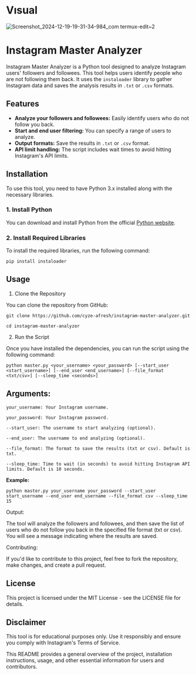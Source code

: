 # Vısual

![Screenshot_2024-12-19-19-31-34-984_com termux-edit~2](https://github.com/user-attachments/assets/3bb63a80-001b-4547-ae2b-ea6f29e048c5)


# Instagram Master Analyzer

Instagram Master Analyzer is a Python tool designed to analyze Instagram users' followers and followees. This tool helps users identify people who are not following them back. It uses the `instaloader` library to gather Instagram data and saves the analysis results in `.txt` or `.csv` formats.

## Features

- **Analyze your followers and followees:** Easily identify users who do not follow you back.
- **Start and end user filtering:** You can specify a range of users to analyze.
- **Output formats:** Save the results in `.txt` or `.csv` format.
- **API limit handling:** The script includes wait times to avoid hitting Instagram's API limits.

## Installation

To use this tool, you need to have Python 3.x installed along with the necessary libraries.

### 1. Install Python

You can download and install Python from the official [Python website](https://www.python.org/downloads/).

### 2. Install Required Libraries

To install the required libraries, run the following command:

```
pip install instaloader
```
## Usage

1. Clone the Repository

You can clone the repository from GitHub:

```
git clone https://github.com/cyze-afresh/instagram-master-analyzer.git
```
```
cd instagram-master-analyzer
```

2. Run the Script

Once you have installed the dependencies, you can run the script using the following command:

`python master.py <your_username> <your_password> [--start_user <start_username>] [--end_user <end_username>] [--file_format <txt/csv>] [--sleep_time <seconds>]`

## Arguments:

`your_username: Your Instagram username.`

`your_password: Your Instagram password.`

`--start_user: The username to start analyzing (optional).`

`--end_user: The username to end analyzing (optional).`

`--file_format: The format to save the results (txt or csv). Default is txt.`

`--sleep_time: Time to wait (in seconds) to avoid hitting Instagram API limits. Default is 10 seconds.`


**Example:**

`python master.py your_username your_password --start_user start_username --end_user end_username --file_format csv --sleep_time 15`

Output:

The tool will analyze the followers and followees, and then save the list of users who do not follow you back in the specified file format (txt or csv). You will see a message indicating where the results are saved.

Contributing:

If you'd like to contribute to this project, feel free to fork the repository, make changes, and create a pull request.

## License

This project is licensed under the MIT License - see the LICENSE file for details.



## Disclaimer

This tool is for educational purposes only. Use it responsibly and ensure you comply with Instagram's Terms of Service.

This README provides a general overview of the project, installation instructions, usage, and other essential information for users and contributors.
